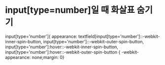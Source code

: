 # input\[type=number\]일 때 화살표 숨기기

input\[type='number'\]{ appearance: textfield}input\[type='number'\]::-webkit-inner-spin-button, input\[type='number'\]::-webkit-outer-spin-button, input\[type='number'\]:hover::-webkit-inner-spin-button, input\[type='number'\]:hover::-webkit-outer-spin-button { -webkit-appearance: none;margin: 0}

